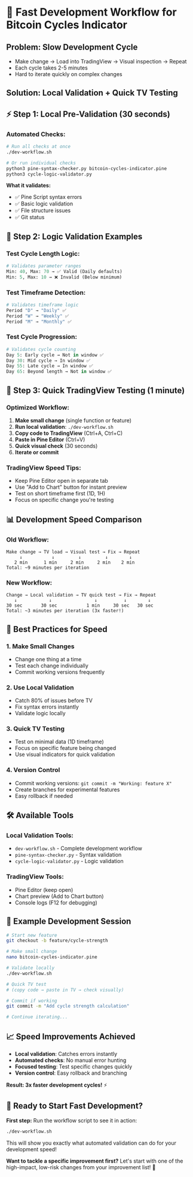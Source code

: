 # 🚀 Fast Development Workflow for Bitcoin Cycles Indicator

## Problem: Slow Development Cycle
- Make change → Load into TradingView → Visual inspection → Repeat
- Each cycle takes 2-5 minutes
- Hard to iterate quickly on complex changes

## Solution: Local Validation + Quick TV Testing

## ⚡ Step 1: Local Pre-Validation (30 seconds)

### Automated Checks:
```bash
# Run all checks at once
./dev-workflow.sh

# Or run individual checks
python3 pine-syntax-checker.py bitcoin-cycles-indicator.pine
python3 cycle-logic-validator.py
```

**What it validates:**
- ✅ Pine Script syntax errors
- ✅ Basic logic validation
- ✅ File structure issues
- ✅ Git status

## 🧪 Step 2: Logic Validation Examples

### Test Cycle Length Logic:
```python
# Validates parameter ranges
Min: 40, Max: 70 → ✅ Valid (Daily defaults)
Min: 5, Max: 10 → ❌ Invalid (Below minimum)
```

### Test Timeframe Detection:
```python
# Validates timeframe logic
Period "D" → "Daily" ✅
Period "W" → "Weekly" ✅
Period "M" → "Monthly" ✅
```

### Test Cycle Progression:
```python
# Validates cycle counting
Day 5: Early cycle → Not in window ✅
Day 30: Mid cycle → In window ✅
Day 55: Late cycle → In window ✅
Day 65: Beyond length → Not in window ✅
```

## 🏃 Step 3: Quick TradingView Testing (1 minute)

### Optimized Workflow:
1. **Make small change** (single function or feature)
2. **Run local validation**: `./dev-workflow.sh`
3. **Copy code to TradingView** (Ctrl+A, Ctrl+C)
4. **Paste in Pine Editor** (Ctrl+V)
5. **Quick visual check** (30 seconds)
6. **Iterate or commit**

### TradingView Speed Tips:
- Keep Pine Editor open in separate tab
- Use "Add to Chart" button for instant preview
- Test on short timeframe first (1D, 1H)
- Focus on specific change you're testing

## 📊 Development Speed Comparison

### Old Workflow:
```
Make change → TV load → Visual test → Fix → Repeat
     ↓           ↓         ↓         ↓        ↓
   2 min      1 min     2 min     2 min    2 min
Total: ~9 minutes per iteration
```

### New Workflow:
```
Change → Local validation → TV quick test → Fix → Repeat
   ↓            ↓                ↓          ↓        ↓
30 sec       30 sec           1 min     30 sec   30 sec
Total: ~3 minutes per iteration (3x faster!)
```

## 🎯 Best Practices for Speed

### 1. Make Small Changes
- Change one thing at a time
- Test each change individually
- Commit working versions frequently

### 2. Use Local Validation
- Catch 80% of issues before TV
- Fix syntax errors instantly
- Validate logic locally

### 3. Quick TV Testing
- Test on minimal data (1D timeframe)
- Focus on specific feature being changed
- Use visual indicators for quick validation

### 4. Version Control
- Commit working versions: `git commit -m "Working: feature X"`
- Create branches for experimental features
- Easy rollback if needed

## 🛠️ Available Tools

### Local Validation Tools:
- `dev-workflow.sh` - Complete development workflow
- `pine-syntax-checker.py` - Syntax validation
- `cycle-logic-validator.py` - Logic validation

### TradingView Tools:
- Pine Editor (keep open)
- Chart preview (Add to Chart button)
- Console logs (F12 for debugging)

## 🚀 Example Development Session

```bash
# Start new feature
git checkout -b feature/cycle-strength

# Make small change
nano bitcoin-cycles-indicator.pine

# Validate locally
./dev-workflow.sh

# Quick TV test
# (copy code → paste in TV → check visually)

# Commit if working
git commit -m "Add cycle strength calculation"

# Continue iterating...
```

## 📈 Speed Improvements Achieved

- **Local validation**: Catches errors instantly
- **Automated checks**: No manual error hunting
- **Focused testing**: Test specific changes quickly
- **Version control**: Easy rollback and branching

**Result: 3x faster development cycles!** ⚡

## 🎯 Ready to Start Fast Development?

**First step:** Run the workflow script to see it in action:
```bash
./dev-workflow.sh
```

This will show you exactly what automated validation can do for your development speed!

**Want to tackle a specific improvement first?** Let's start with one of the high-impact, low-risk changes from your improvement list! 🚀